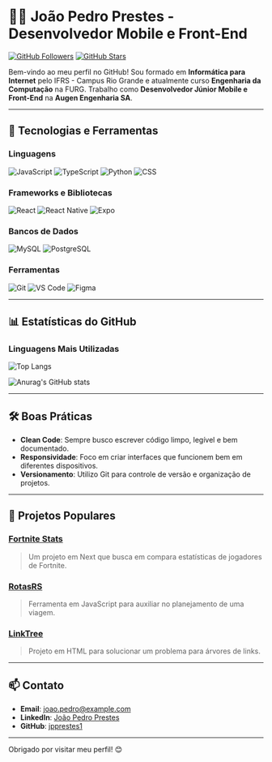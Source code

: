 # 👨‍💻 João Pedro Prestes - Desenvolvedor Mobile e Front-End

[![GitHub Followers](https://img.shields.io/github/followers/jpprestes1?style=social)](https://github.com/jpprestes1)
[![GitHub Stars](https://img.shields.io/github/stars/jpprestes1?style=social)](https://github.com/jpprestes1)

Bem-vindo ao meu perfil no GitHub! Sou formado em **Informática para Internet** pelo IFRS - Campus Rio Grande e atualmente curso **Engenharia da Computação** na FURG. Trabalho como **Desenvolvedor Júnior Mobile e Front-End** na **Augen Engenharia SA**.

---

## 🚀 Tecnologias e Ferramentas

### Linguagens
![JavaScript](https://img.shields.io/badge/JavaScript-F7DF1E?style=for-the-badge&logo=javascript&logoColor=black)
![TypeScript](https://img.shields.io/badge/TypeScript-007ACC?style=for-the-badge&logo=typescript&logoColor=white)
![Python](https://img.shields.io/badge/Python-3776AB?style=for-the-badge&logo=python&logoColor=white)
![CSS](https://img.shields.io/badge/CSS-1572B6?style=for-the-badge&logo=css3&logoColor=white)

### Frameworks e Bibliotecas
![React](https://img.shields.io/badge/React-61DAFB?style=for-the-badge&logo=react&logoColor=black)
![React Native](https://img.shields.io/badge/React_Native-61DAFB?style=for-the-badge&logo=react&logoColor=black)
![Expo](https://img.shields.io/badge/Expo-000020?style=for-the-badge&logo=expo&logoColor=white)

### Bancos de Dados
![MySQL](https://img.shields.io/badge/MySQL-4479A1?style=for-the-badge&logo=mysql&logoColor=white)
![PostgreSQL](https://img.shields.io/badge/PostgreSQL-336791?style=for-the-badge&logo=postgresql&logoColor=white)

### Ferramentas
![Git](https://img.shields.io/badge/Git-F05032?style=for-the-badge&logo=git&logoColor=white)
![VS Code](https://img.shields.io/badge/VS_Code-0078D4?style=for-the-badge&logo=visual-studio-code&logoColor=white)
![Figma](https://img.shields.io/badge/Figma-F24E1E?style=for-the-badge&logo=figma&logoColor=white)

---

## 📊 Estatísticas do GitHub

### Linguagens Mais Utilizadas
![Top Langs](https://github-readme-stats.vercel.app/api/top-langs/?username=jpprestes1&layout=compact&theme=radical)

![Anurag's GitHub stats](https://github-readme-stats.vercel.app/api?username=jpprestes1&show_icons=true&theme=transparent)

---

## 🛠️ Boas Práticas

- **Clean Code**: Sempre busco escrever código limpo, legível e bem documentado.
- **Responsividade**: Foco em criar interfaces que funcionem bem em diferentes dispositivos.
- **Versionamento**: Utilizo Git para controle de versão e organização de projetos.

---

## 🌱 Projetos Populares

### [Fortnite Stats](https://github.com/jpprestes1/projetonext)
> Um projeto em Next que busca em compara estatísticas de jogadores de Fortnite.

### [RotasRS](https://github.com/jpprestes1/RotasRS)
> Ferramenta em JavaScript para auxiliar no planejamento de uma viagem.

### [LinkTree](https://github.com/jpprestes1/lidesut)
> Projeto em HTML para solucionar um problema para árvores de links.


---

## 📫 Contato

- **Email**: joao.pedro@example.com
- **LinkedIn**: [João Pedro Prestes](https://www.linkedin.com/in/jpprestes1/)
- **GitHub**: [jpprestes1](https://github.com/jpprestes1)

---

Obrigado por visitar meu perfil! 😊
